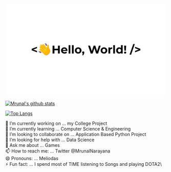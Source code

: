![](greetings.gif)

[![Mrunal's github stats](https://github-readme-stats.vercel.app/api?username=meliodas0n)](https://github.com/meliodas0n/github-readme-stats)

[![Top Langs](https://github-readme-stats.vercel.app/api/top-langs/?username=meliodas0n)](https://github.com/meliodas0n/github-readme-stats)


🔭 I’m currently working on ... my College Project\
🌱 I’m currently learning ... Computer Science & Engineering\
👯 I’m looking to collaborate on ... Application Based Python Project\
🤔 I’m looking for help with ... Data Science\
💬 Ask me about ... Games\
📫 How to reach me: ... Twitter @MrunalNarayana\
😄 Pronouns: ... Meliodas\
⚡ Fun fact: ... I spend most of TIME listening to Songs and playing DOTA2\
